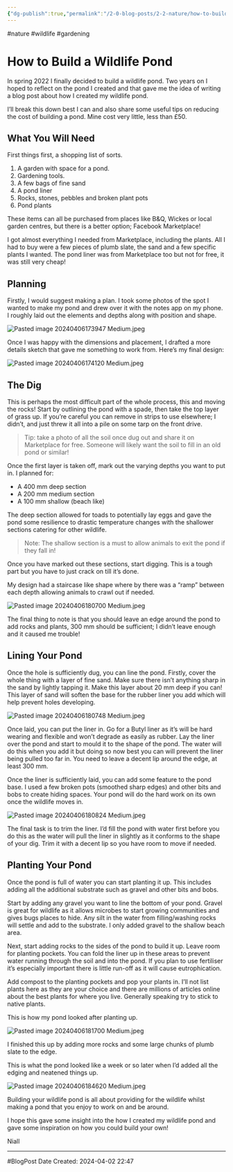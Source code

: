 ```yaml
---
{"dg-publish":true,"permalink":"/2-0-blog-posts/2-2-nature/how-to-build-a-wildlife-pond/","noteIcon":"1","created":"2024-04-07T17:12:39.000+01:00","updated":"2024-04-15T08:35:41.260+01:00"}
---
```


#nature #wildlife #gardening
# How to Build a Wildlife Pond

In spring 2022 I finally decided to build a wildlife pond. Two years on I hoped to reflect on the pond I created and that gave me the idea of writing a blog post about how I created my wildlife pond.  

I’ll break this down best I can and also share some useful tips on reducing the cost of building a pond. Mine cost very little, less than £50.

## What You Will Need

First things first, a shopping list of sorts.

1. A garden with space for a pond.
2. Gardening tools.
3. A few bags of fine sand
4. A pond liner
5. Rocks, stones, pebbles and broken plant pots
6. Pond plants

These items can all be purchased from places like B&Q, Wickes or local garden centres, but there is a better option; Facebook Marketplace!

I got almost everything I needed from Marketplace, including the plants. All I had to buy were a few pieces of plumb slate, the sand and a few specific plants I wanted. The pond liner was from Marketplace too but not for free, it was still very cheap!

## Planning

Firstly, I would suggest making a plan. I took some photos of the spot I wanted to make my pond and drew over it with the notes app on my phone. I roughly laid out the elements and depths along with position and shape.

![Pasted image 20240406173947 Medium.jpeg](/img/user/98%20-%20Media/Pasted%20image%2020240406173947%20Medium.jpeg)

Once I was happy with the dimensions and placement, I drafted a more details sketch that gave me something to work from. Here’s my final design:

![Pasted image 20240406174120 Medium.jpeg](/img/user/98%20-%20Media/Pasted%20image%2020240406174120%20Medium.jpeg)

## The Dig

This is perhaps the most difficult part of the whole process, this and moving the rocks! Start by outlining the pond with a spade, then take the top layer of grass up. If you’re careful you can remove in strips to use elsewhere; I didn’t, and just threw it all into a pile on some tarp on the front drive.

> Tip: take a photo of all the soil once dug out and share it on Marketplace for free. Someone will likely want the soil to fill in an old pond or similar!

Once the first layer is taken off, mark out the varying depths you want to put in. I planned for:

- A 400 mm deep section
- A 200 mm medium section
- A 100 mm shallow (beach like) 

The deep section allowed for toads to potentially lay eggs and gave the pond some resilience to drastic temperature changes with the shallower sections catering for other wildlife. 

> Note: The shallow section is a must to allow animals to exit the pond if they fall in!

Once you have marked out these sections, start digging. This is a tough part but you have to just crack on till it’s done. 

My design had a staircase like shape where by there was a “ramp” between each depth allowing animals to crawl out if needed. 

![Pasted image 20240406180700 Medium.jpeg](/img/user/98%20-%20Media/Pasted%20image%2020240406180700%20Medium.jpeg)

The final thing to note is that you should leave an edge around the pond to add rocks and plants, 300 mm should be sufficient; I didn’t leave enough and it caused me trouble!

## Lining Your Pond

Once the hole is sufficiently dug, you can line the pond. Firstly, cover the whole thing with a layer of fine sand. Make sure there isn’t anything sharp in the sand by lightly tapping it. Make this layer about 20 mm deep if you can! This layer of sand will soften the base for the rubber liner you add which will help prevent holes developing.

![Pasted image 20240406180748 Medium.jpeg](/img/user/98%20-%20Media/Pasted%20image%2020240406180748%20Medium.jpeg)

Once laid, you can put the liner in. Go for a Butyl liner as it’s will be hard wearing and flexible and won’t degrade as easily as rubber. Lay the liner over the pond and start to mould it to the shape of the pond. The water will do this when you add it but doing so now best you can will prevent the liner being pulled too far in. You need to leave a decent lip around the edge, at least 300 mm. 

Once the liner is sufficiently laid, you can add some feature to the pond base. I used a few broken pots (smoothed sharp edges) and other bits and bobs to create hiding spaces. Your pond will do the hard work on its own once the wildlife moves in.

![Pasted image 20240406180824 Medium.jpeg](/img/user/98%20-%20Media/Pasted%20image%2020240406180824%20Medium.jpeg)

The final task is to trim the liner. I’d fill the pond with water first before you do this as the water will pull the liner in slightly as it conforms to the shape of your dig. Trim it with a decent lip so you have room to move if needed.

## Planting Your Pond

Once the pond is full of water you can start planting it up. This includes adding all the additional substrate such as gravel and other bits and bobs. 

Start by adding any gravel you want to line the bottom of your pond. Gravel is great for wildlife as it allows microbes to start growing communities and gives bugs places to hide. Any silt in the water from filling/washing rocks will settle and add to the substrate. I only added gravel to the shallow beach area.

Next, start adding rocks to the sides of the pond to build it up. Leave room for planting pockets. You can fold the liner up in these areas to prevent water running through the soil and into the pond. If you plan to use fertiliser it’s especially important there is little run-off as it will cause eutrophication. 

Add compost to the planting pockets and pop your plants in. I’ll not list plants here as they are your choice and there are millions of articles online about the best plants for where you live. Generally speaking try to stick to native plants.

This is how my pond looked after planting up.

![Pasted image 20240406181700 Medium.jpeg](/img/user/98%20-%20Media/Pasted%20image%2020240406181700%20Medium.jpeg)

I finished this up by adding more rocks and some large chunks of plumb slate to the edge.

This is what the pond looked like a week or so later when I’d added all the edging and neatened things up.

![Pasted image 20240406184620 Medium.jpeg](/img/user/98%20-%20Media/Pasted%20image%2020240406184620%20Medium.jpeg)

Building your wildlife pond is all about providing for the wildlife whilst making a pond that you enjoy to work on and be around.

I hope this gave some insight into the how I created my wildlife pond and gave some inspiration on how you could build your own!

Niall

---
#BlogPost 
Date Created: 2024-04-02 22:47